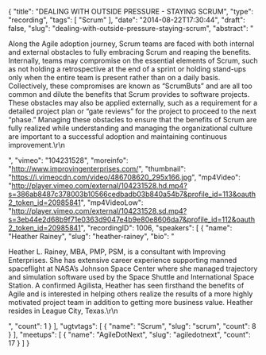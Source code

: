 {
  "title": "DEALING WITH OUTSIDE PRESSURE - STAYING SCRUM",
  "type": "recording",
  "tags": [
    "Scrum"
  ],
  "date": "2014-08-22T17:30:44",
  "draft": false,
  "slug": "dealing-with-outside-pressure-staying-scrum",
  "abstract": "<p>Along the Agile adoption journey, Scrum teams are faced with both internal and external obstacles to fully embracing Scrum and reaping the benefits. Internally, teams may compromise on the essential elements of Scrum, such as not holding a retrospective at the end of a sprint or holding stand-ups only when the entire team is present rather than on a daily basis. Collectively, these compromises are known as “ScrumButs” and are all too common and dilute the benefits that Scrum provides to software projects. These obstacles may also be applied externally, such as a requirement for a detailed project plan or “gate reviews” for the project to proceed to the next “phase.” Managing these obstacles to ensure that the benefits of Scrum are fully realized while understanding and managing the organizational culture are important to a successful adoption and maintaining continuous improvement.\r\n</p>",
  "vimeo": "104231528",
  "moreinfo": "http://www.improvingenterprises.com/",
  "thumbnail": "https://i.vimeocdn.com/video/486708620_295x166.jpg",
  "mp4Video": "http://player.vimeo.com/external/104231528.hd.mp4?s=386ab8487c378003b10566cedbadb03b840a54b7&profile_id=113&oauth2_token_id=20985841",
  "mp4VideoLow": "http://player.vimeo.com/external/104231528.sd.mp4?s=3eb44e2d68b9f71e0363d9047e4b9e80e8606da7&profile_id=112&oauth2_token_id=20985841",
  "recordingID": 1006,
  "speakers": [
    {
      "name": "Heather Rainey",
      "slug": "heather-rainey",
      "bio": "<p>Heather L. Rainey, MBA, PMP, PSM, is a consultant with Improving Enterprises. She has extensive career experience supporting manned spaceflight at NASA’s Johnson Space Center where she managed trajectory and simulation software used by the Space Shuttle and International Space Station. A confirmed Agilista, Heather has seen firsthand the benefits of Agile and is interested in helping others realize the results of a more highly motivated project team in addition to getting more business value. Heather resides in League City, Texas.\r\n</p>",
      "count": 1
    }
  ],
  "ugtvtags": [
    {
      "name": "Scrum",
      "slug": "scrum",
      "count": 8
    }
  ],
  "meetups": [
    {
      "name": "AgileDotNext",
      "slug": "agiledotnext",
      "count": 17
    }
  ]
}